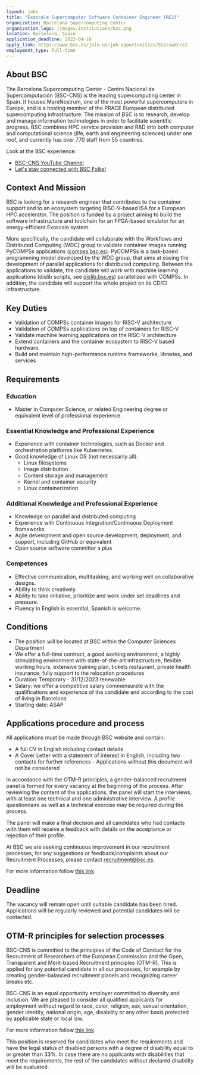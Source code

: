 ```yaml
---
layout: jobs
title: "Exascale Supercomputer Software Container Engineer (RE2)"
organization: Barcelona Supercomputing Center
organization_logo: /images/institutions/bsc.png
location: Barcelona, Spain
application_deadline: 2022-04-16
apply_link: https://www.bsc.es/join-us/job-opportunities/922cswdcre2
employment_type: Full-time
---
```


## About BSC

The Barcelona Supercomputing Center - Centro Nacional de Supercomputación (BSC-CNS) is the leading supercomputing center in Spain. It houses MareNostrum, one of the most powerful supercomputers in Europe, and is a hosting member of the PRACE European distributed supercomputing infrastructure. The mission of BSC is to research, develop and manage information technologies in order to facilitate scientific progress. BSC combines HPC service provision and R&D into both computer and computational science (life, earth and engineering sciences) under one roof, and currently has over 770 staff from 55 countries.

Look at the BSC experience:
- [BSC-CNS YouTube Channel](https://www.youtube.com/channel/UC-jQw5yIjnUTRAg4DwOY4aA)
- [Let's stay connected with BSC Folks!](https://www.youtube.com/watch?v=VRkEii7OzRE)

## Context And Mission

BSC is looking for a research engineer that contributes to the container support and to an ecosystem targeting RISC-V-based ISA for a European HPC accelerator. The position is funded by a project aiming to build the software infrastructure and toolchain for an FPGA-based emulator for an energy-efficient Exascale system.

More specifically, the candidate will collaborate with the Workflows and Distributed Computing (WDC) group to validate container images running PyCOMPSs applications ([compss.bsc.es](compss.bsc.es)). PyCOMPSs is a task-based programming model developed by the WDC group, that aims at easing the development of parallel applications for distributed computing. Between the applications to validate, the candidate will work with machine learning applications (dislib scripts, see [dislib.bsc.es](dislib.bsc.es)) parallelized with COMPSs. In addition, the candidate will support 
the whole project on its CD/CI infrastructure.

## Key Duties

- Validation of COMPSs container images for RISC-V architecture
- Validation of COMPSs applications on top of containers for RISC-V
- Validate machine learning applications on the RISC-V architecture
- Extend containers and the container ecosystem to RISC-V based hardware.
- Build and maintain high-performance runtime frameworks, libraries, and services

## Requirements

### Education
- Master in Computer Science, or related Engineering degree or equivalent level of professional experience.

### Essential Knowledge and Professional Experience
- Experience with container technologies, such as Docker and orchestration platforms like Kubernetes.
- Good knowledge of Linux OS (not necessarily all):
    - Linux filesystems
    - Image distribution
    - Content storage and management
    - Kernel and container security
    - Linux containerization

### Additional Knowledge and Professional Experience
- Knowledge on parallel and distributed computing
- Experience with Continuous Integration/Continuous Deployment frameworks
- Agile development and open source development, deployment, and support, including GitHub or equivalent
- Open source software committer a plus

### Competences
- Effective communication, multitasking, and working well on collaborative designs.
- Ability to think creatively.
- Ability to take initiative, prioritize and work under set deadlines and pressure.
- Fluency in English is essential, Spanish is welcome.

## Conditions

- The position will be located at BSC within the Computer Sciences Department
- We offer a full-time contract, a good working environment, a highly stimulating environment with state-of-the-art infrastructure, flexible working hours, extensive training plan, tickets restaurant, private health insurance, fully support to the relocation procedures
- Duration: Temporary - 31/12/2023 renewable
- Salary: we offer a competitive salary commensurate with the qualifications and experience of the candidate and according to the cost of living in Barcelona
- Starting date: ASAP

## Applications procedure and process

All applications must be made through BSC website and contain:

- A full CV in English including contact details
- A Cover Letter with a statement of interest in English, including two contacts for further references - Applications without this document will not be considered

In accordance with the OTM-R principles, a gender-balanced recruitment panel is formed for every vacancy at the beginning of the process. After reviewing the content of the applications, the panel will start the interviews, with at least one technical and one administrative interview. A profile questionnaire as well as a technical exercise may be required during the process.

The panel will make a final decision and all candidates who had contacts with them will receive a feedback with details on the acceptance or rejection of their profile.

At BSC we are seeking continuous improvement in our recruitment processes, for any suggestions or feedback/complaints about our Recruitment Processes, please contact [recruitment@bsc.es](mailto:recruitment@bsc.es).

For more information follow [this link](https://www.bsc.es/join-us/why-to-work-at-bsc/recruitment-process).

## Deadline

The vacancy will remain open until suitable candidate has been hired. Applications will be regularly reviewed and potential candidates will be contacted.

## OTM-R principles for selection processes

BSC-CNS is committed to the principles of the Code of Conduct for the Recruitment of Researchers of the European Commission and the Open, Transparent and Merit-based Recruitment principles (OTM-R). This is applied for any potential candidate in all our processes, for example by creating gender-balanced recruitment planels and recognizing career breaks etc.

BSC-CNS is an equal opportunity employer committed to diversity and inclusion. We are pleased to consider all qualified applicants for employment without regard to race, color, religion, sex, sexual orientation, gender identity, national origin, age, disability or any other basis protected by applicable state or local law.

For more information follow [this link](https://www.bsc.es/join-us/why-to-work-at-bsc/recruitment-process).

This position is reserved for candidates who meet the requirements and have the legal status of disabled persons with a degree of disability equal to or greater than 33%. In case there are no applicants with disabilities that meet the requirements, the rest of the candidates without declared disability will be evaluated.